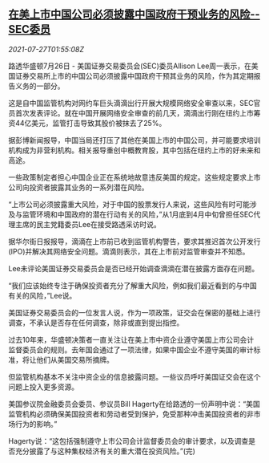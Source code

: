 <!--1627351272000-->
[在美上市中国公司必须披露中国政府干预业务的风险--SEC委员](https://cn.reuters.com/article/us-sec-chinese-listed-firms-0727-idCNKBS2EX04R)
------

<div><i>2021-07-27T01:55:08Z</i></div><p>路透华盛顿7月26日 - 美国证券交易委员会(SEC)委员Allison Lee周一表示，在美国证券交易所上市的中国公司必须披露中国政府干预其业务的风险，作为其定期报告义务的一部分。</p><p>这是自中国监管机构对网约车巨头滴滴出行开展大规模网络安全审查以来，SEC官员首次发表评论。就在中国开展网络安全审查的前几天，滴滴出行刚在纽约上市筹资44亿美元，监管打击导致其股价被抹去了25%。</p><p>据彭博新闻报导，中国当局还打压了其他在美国上市的中国公司，并可能要求培训机构成为非营利机构。相关报导重创中概教育股，其中包括在纽约上市的好未来和高途。</p><p>一些政策制定者担心中国企业正在系统地故意违反美国的规定。这些规定要求上市公司向投资者披露其业务的一系列潜在风险。</p><p>“上市公司必须披露重大风险，对于中国的股票发行人来说，这些风险有时可能涉及与监管环境和中国政府的潜在行动有关的风险，”从1月底到4月中旬曾担任SEC代理主席的民主党籍委员Lee在接受路透采访时说。</p><p>据华尔街日报报导，滴滴在上市前已收到监管机构警告，要求其推迟首次公开发行(IPO)并解决其网络安全问题。滴滴则表示，其在上市前对监管审查并不知悉。</p><p>Lee未评论美国证券交易委员会是否已经开始调查滴滴在潜在披露方面存在问题。</p><p>“我们应该始终专注于确保投资者充分了解重大风险，例如我们最近看到的与中国有关的风险，”Lee说。</p><p>美国证券交易委员会的一位发言人说，作为一项政策，证交会在保密的基础上进行调查，不承认是否存在任何调查，除非或直到提出指控。</p><p>过去10年来，华盛顿决策者一直关注让在美上市中资企业遵守美国上市公司会计监督委员会的规则。去年国会通过了一项法律，如果中国企业不遵守美国的审计标准，将让他们从美国交易所摘牌。</p><p>但监管机构基本不关注中资企业的信息披露问题。一些议员呼吁美国证交会在这个问题上投入更多资源。</p><p>美国参议院金融委员会委员、参议员Bill Hagerty在给路透的一份声明中说：“美国监管机构必须确保美国投资者和劳动者受到保护，免受那种冲击美国投资者的非市场行为的影响。”</p><p>Hagerty说：“这包括强制遵守上市公司会计监督委员会的审计要求，以及调查是否充分披露了与这种集权经济有关的重大潜在投资风险。”(完)</p>
